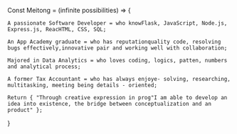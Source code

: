 Const Meitong = (infinite possibilities) => {

	A passionate Software Developer = who knowFlask, JavaScript, Node.js, Express.js, ReacHTML, CSS, SQL;

	An App Academy graduate = who has reputationquality code, resolving bugs effectively,innovative pair and working well with collaboration;

    Majored in Data Analytics = who loves coding, logics, patten, numbers and analytical process;
									
	A former Tax Accountant = who has always enjoye- solving, researching, multitasking, meeting being details - oriented;

	Return { "Through creative expression in prog"I am able to develop an idea into existence, the bridge between conceptualization and an product" };
}


